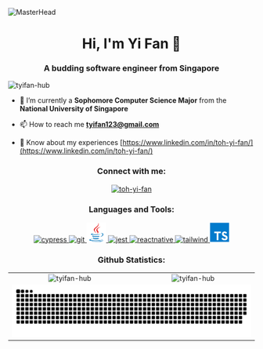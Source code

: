 ![MasterHead](https://repository-images.githubusercontent.com/588181932/e36ec678-7984-4cdd-8e4c-a3932772ff8e)
<h1 align="center">Hi, I'm Yi Fan 👋</h1>
<h3 align="center">A budding software engineer from Singapore</h3>

<p align="left"> <img src="https://komarev.com/ghpvc/?username=tyifan-hub&label=Profile%20views&color=0e75b6&style=flat" alt="tyifan-hub" /> </p>

- 🌱 I’m currently a **Sophomore Computer Science Major** from the **National University of Singapore**

- 📫 How to reach me **tyifan123@gmail.com**

- 📄 Know about my experiences [https://www.linkedin.com/in/toh-yi-fan/](https://www.linkedin.com/in/toh-yi-fan/)

<h3 align="center">Connect with me:</h3>
<p align="center">
<a href="https://linkedin.com/in/toh-yi-fan" target="blank"><img align="center" src="https://raw.githubusercontent.com/rahuldkjain/github-profile-readme-generator/master/src/images/icons/Social/linked-in-alt.svg" alt="toh-yi-fan" height="30" width="40" /></a>
</p>

<h3 align="center">Languages and Tools:</h3>
<p align="center"> <a href="https://www.cypress.io" target="_blank" rel="noreferrer"> <img src="https://raw.githubusercontent.com/simple-icons/simple-icons/6e46ec1fc23b60c8fd0d2f2ff46db82e16dbd75f/icons/cypress.svg" alt="cypress" width="40" height="40"/> </a> <a href="https://git-scm.com/" target="_blank" rel="noreferrer"> <img src="https://www.vectorlogo.zone/logos/git-scm/git-scm-icon.svg" alt="git" width="40" height="40"/> </a> <a href="https://www.java.com" target="_blank" rel="noreferrer"> <img src="https://raw.githubusercontent.com/devicons/devicon/master/icons/java/java-original.svg" alt="java" width="40" height="40"/> </a> <a href="https://jestjs.io" target="_blank" rel="noreferrer"> <img src="https://www.vectorlogo.zone/logos/jestjsio/jestjsio-icon.svg" alt="jest" width="40" height="40"/> </a> <a href="https://reactjs.org/" target="_blank" rel="noreferrer"> <a href="https://reactnative.dev/" target="_blank" rel="noreferrer"> <img src="https://reactnative.dev/img/header_logo.svg" alt="reactnative" width="40" height="40"/> </a> <a href="https://tailwindcss.com/" target="_blank" rel="noreferrer"> <img src="https://www.vectorlogo.zone/logos/tailwindcss/tailwindcss-icon.svg" alt="tailwind" width="40" height="40"/> </a> <a href="https://www.typescriptlang.org/" target="_blank" rel="noreferrer"> <img src="https://raw.githubusercontent.com/devicons/devicon/master/icons/typescript/typescript-original.svg" alt="typescript" width="40" height="40"/> </a> </p>

<h3 align="center">Github Statistics:</h3>

<table align="center">
  <tr>
    <td align="center">
      <img src="https://github-readme-streak-stats.herokuapp.com/?user=tyifan-hub&" alt="tyifan-hub" />
    </td>
    <td align="center">
      <img src="https://github-readme-stats.vercel.app/api?username=tyifan-hub&show_icons=true&locale=en" alt="tyifan-hub" />
    </td>
  </tr>
  <tr>
    <td colspan="2" align="center">
      <img src="https://github.com/TYiFan-hub/TYiFan-hub/blob/output/github-contribution-grid-snake.svg" alt="github contribution grid snake" />
    </td>
  </tr>
</table>
